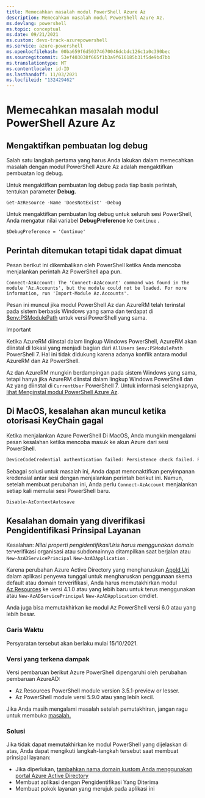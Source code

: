 ```yaml
---
title: Memecahkan masalah modul PowerShell Azure Az
description: Memecahkan masalah modul PowerShell Azure Az.
ms.devlang: powershell
ms.topic: conceptual
ms.date: 09/21/2021
ms.custom: devx-track-azurepowershell
ms.service: azure-powershell
ms.openlocfilehash: 00ba659f6d50374670046dcbdc126c1a0c390bec
ms.sourcegitcommit: 53ef403038f665f1b3a9f616185b31f5de9bd7bb
ms.translationtype: MT
ms.contentlocale: id-ID
ms.lasthandoff: 11/03/2021
ms.locfileid: "132429462"
---
```

# <a name="troubleshooting-the-azure-az-powershell-module"></a>Memecahkan masalah modul PowerShell Azure Az

## <a name="enable-debug-logging"></a>Mengaktifkan pembuatan log debug

Salah satu langkah pertama yang harus Anda lakukan dalam memecahkan masalah dengan modul PowerShell Azure Az adalah mengaktifkan pembuatan log debug.

Untuk mengaktifkan pembuatan log debug pada tiap basis perintah, tentukan parameter **Debug.**

```azurepowershell-interactive
Get-AzResource -Name 'DoesNotExist' -Debug
```

Untuk mengaktifkan pembuatan log debug untuk seluruh sesi PowerShell, Anda mengatur nilai variabel **DebugPreference** ke `Continue` .

```azurepowershell-interactive
$DebugPreference = 'Continue'
```

## <a name="command-found-but-could-not-be-loaded"></a>Perintah ditemukan tetapi tidak dapat dimuat

Pesan berikut ini dikembalikan oleh PowerShell ketika Anda mencoba menjalankan perintah Az PowerShell apa pun.

```Output
Connect-AzAccount: The 'Connect-AzAccount' command was found in the module 'Az.Accounts', but the module could not be loaded. For more information, run 'Import-Module Az.Accounts'.
```

Pesan ini muncul jika modul PowerShell Az dan AzureRM telah terinstal pada sistem berbasis Windows yang sama dan terdapat di [$env:PSModulePath](/powershell/module/microsoft.powershell.core/about/about_psmodulepath) untuk versi PowerShell yang sama.

> [!IMPORTANT]
> Ketika AzureRM diinstal dalam lingkup Windows PowerShell, AzureRM akan diinstal di lokasi yang menjadi bagian dari `AllUsers` `$env:PSModulePath` PowerShell 7. Hal ini tidak didukung karena adanya konflik antara modul AzureRM dan Az PowerShell.

Az dan AzureRM mungkin berdampingan pada sistem Windows yang sama, tetapi hanya jika AzureRM diinstal dalam lingkup Windows PowerShell dan Az yang diinstal di `CurrentUser` PowerShell 7. Untuk informasi selengkapnya, [lihat Menginstal modul PowerShell Azure Az](/powershell/azure/install-az-ps).

## <a name="on-macos-an-error-returns-when-keychain-authorization-fails"></a>Di MacOS, kesalahan akan muncul ketika otorisasi KeyChain gagal

Ketika menjalankan Azure PowerShell Di MacOS, Anda mungkin mengalami pesan kesalahan ketika mencoba masuk ke akun Azure dari sesi PowerShell.

```txt
DeviceCodeCredential authentication failed: Persistence check failed. Reason: KeyChain authorization/authentication failed. .Error code: -25293. OS error code -25293.
```

Sebagai solusi untuk masalah ini, Anda dapat menonaktifkan penyimpanan kredensial antar sesi dengan menjalankan perintah berikut ini. Namun, setelah membuat perubahan ini, Anda perlu `Connect-AzAccount` menjalankan setiap kali memulai sesi PowerShell baru.

```powershell
Disable-AzContextAutosave
```

## <a name="service-principal-identifieruri-verified-domain-error"></a>Kesalahan domain yang diverifikasi Pengidentifikasi Prinsipal Layanan

Kesalahan: _Nilai properti pengidentifikasiUris harus menggunakan domain_ terverifikasi organisasi atau subdomainnya ditampilkan saat berjalan atau `New-AzADServicePrincipal` `New-AzADApplication` .

Karena perubahan Azure Active Directory yang mengharuskan [AppId Uri](/active-directory/develop/reference-breaking-changes#appid-uri-in-single-tenant-applications-will-require-use-of-default-scheme-or-verified-domains) dalam aplikasi penyewa tunggal untuk mengharuskan penggunaan skema default atau domain terverifikasi, Anda harus memutakhirkan modul [Az.Resources](https://www.powershellgallery.com/packages/Az.Resources) ke versi 4.1.0 atau yang lebih baru untuk terus menggunakan atau `New-AzADServicePrincipal` `New-AzADApplication` cmdlet.

Anda juga bisa memutakhirkan ke modul Az PowerShell versi 6.0 atau yang lebih besar.

### <a name="timeline"></a>Garis Waktu

Persyaratan tersebut akan berlaku mulai 15/10/2021.

### <a name="impacted-versions"></a>Versi yang terkena dampak

Versi pembaruan berikut Azure PowerShell dipengaruhi oleh perubahan pembaruan AzureAD:

- Az.Resources PowerShell module version 3.5.1-preview or lesser.
- Az PowerShell module versi 5.9.0 atau yang lebih kecil.

Jika Anda masih mengalami masalah setelah pemutakhiran, jangan ragu untuk membuka [masalah.](https://github.com/Azure/azure-powershell/issues/new?assignees=&labels=needs-triage&template=az-module-bug-report.md&title=)

### <a name="workaround"></a>Solusi

Jika tidak dapat memutakhirkan ke modul PowerShell yang dijelaskan di atas, Anda dapat mengikuti langkah-langkah tersebut saat membuat prinsipal layanan:

- Jika diperlukan, [tambahkan nama domain kustom Anda menggunakan portal Azure Active Directory](/active-directory/fundamentals/add-custom-domain)
- Membuat aplikasi dengan Pengidentifikasi Yang Diterima
- Membuat pokok layanan yang merujuk pada aplikasi ini
